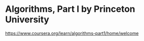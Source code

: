 #  Algorithms, Part I by Princeton University

https://www.coursera.org/learn/algorithms-part1/home/welcome
